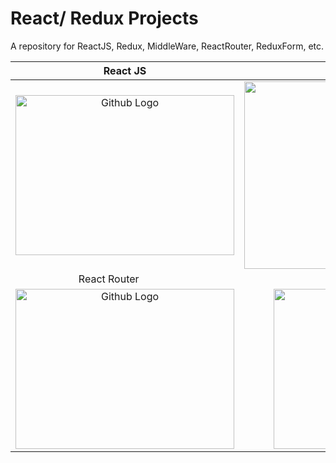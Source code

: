 # React/ Redux Projects
A repository for ReactJS, Redux, MiddleWare, ReactRouter, ReduxForm, etc.


React JS                   |  Redux
:-------------------------:|:-------------------------:
<img src="https://upload.wikimedia.org/wikipedia/commons/thumb/a/a7/React-icon.svg/640px-React-icon.svg.png" width="350" height="256" title="Github Logo">  |  <img src="https://raw.githubusercontent.com/reactjs/redux/master/logo/logo.png" width="350" height="300" title="Github Logo">
React Router               |  Redux Form
<img src="https://cdn.worldvectorlogo.com/logos/react-router.svg" width="350" height="256" title="Github Logo">  |  <img src="https://pbs.twimg.com/profile_images/658653282550857728/X9ayMtPe.jpg" width="256" height="256" title="Github Logo">
